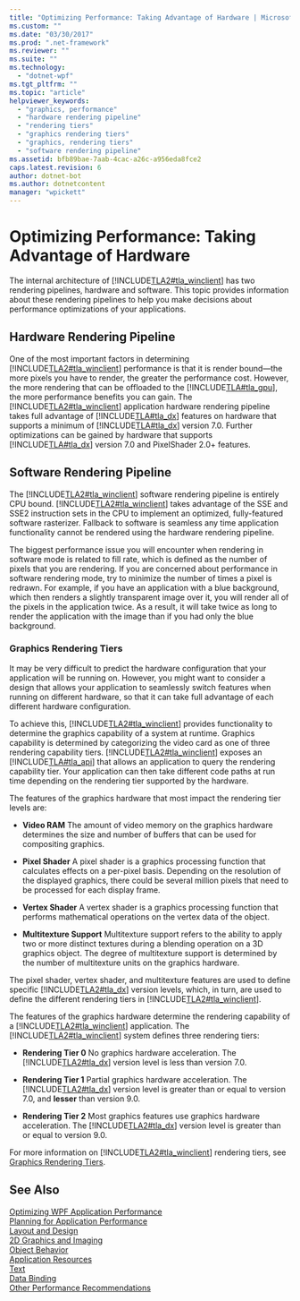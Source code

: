 ```yaml
---
title: "Optimizing Performance: Taking Advantage of Hardware | Microsoft Docs"
ms.custom: ""
ms.date: "03/30/2017"
ms.prod: ".net-framework"
ms.reviewer: ""
ms.suite: ""
ms.technology: 
  - "dotnet-wpf"
ms.tgt_pltfrm: ""
ms.topic: "article"
helpviewer_keywords: 
  - "graphics, performance"
  - "hardware rendering pipeline"
  - "rendering tiers"
  - "graphics rendering tiers"
  - "graphics, rendering tiers"
  - "software rendering pipeline"
ms.assetid: bfb89bae-7aab-4cac-a26c-a956eda8fce2
caps.latest.revision: 6
author: dotnet-bot
ms.author: dotnetcontent
manager: "wpickett"
---
```

# Optimizing Performance: Taking Advantage of Hardware
The internal architecture of [!INCLUDE[TLA2#tla_winclient](../../../../includes/tla2sharptla-winclient-md.md)] has two rendering pipelines, hardware and software. This topic provides information about these rendering pipelines to help you make decisions about performance optimizations of your applications.  
  
## Hardware Rendering Pipeline  
 One of the most important factors in determining [!INCLUDE[TLA2#tla_winclient](../../../../includes/tla2sharptla-winclient-md.md)] performance is that it is render bound—the more pixels you have to render, the greater the performance cost. However, the more rendering that can be offloaded to the [!INCLUDE[TLA#tla_gpu](../../../../includes/tlasharptla-gpu-md.md)], the more performance benefits you can gain. The [!INCLUDE[TLA2#tla_winclient](../../../../includes/tla2sharptla-winclient-md.md)] application hardware rendering pipeline takes full advantage of [!INCLUDE[TLA#tla_dx](../../../../includes/tlasharptla-dx-md.md)] features on hardware that supports a minimum of [!INCLUDE[TLA#tla_dx](../../../../includes/tlasharptla-dx-md.md)] version 7.0. Further optimizations can be gained by hardware that supports [!INCLUDE[TLA#tla_dx](../../../../includes/tlasharptla-dx-md.md)] version 7.0 and PixelShader 2.0+ features.  
  
## Software Rendering Pipeline  
 The [!INCLUDE[TLA2#tla_winclient](../../../../includes/tla2sharptla-winclient-md.md)] software rendering pipeline is entirely CPU bound. [!INCLUDE[TLA2#tla_winclient](../../../../includes/tla2sharptla-winclient-md.md)] takes advantage of the SSE and SSE2 instruction sets in the CPU to implement an optimized, fully-featured software rasterizer. Fallback to software is seamless any time application functionality cannot be rendered using the hardware rendering pipeline.  
  
 The biggest performance issue you will encounter when rendering in software mode is related to fill rate, which is defined as the number of pixels that you are rendering. If you are concerned about performance in software rendering mode, try to minimize the number of times a pixel is redrawn. For example, if you have an application with a blue background, which then renders a slightly transparent image over it, you will render all of the pixels in the application twice. As a result, it will take twice as long to render the application with the image than if you had only the blue background.  
  
### Graphics Rendering Tiers  
 It may be very difficult to predict the hardware configuration that your application will be running on. However, you might want to consider a design that allows your application to seamlessly switch features when running on different hardware, so that it can take full advantage of each different hardware configuration.  
  
 To achieve this, [!INCLUDE[TLA2#tla_winclient](../../../../includes/tla2sharptla-winclient-md.md)] provides functionality to determine the graphics capability of a system at runtime. Graphics capability is determined by categorizing the video card as one of three rendering capability tiers. [!INCLUDE[TLA2#tla_winclient](../../../../includes/tla2sharptla-winclient-md.md)] exposes an [!INCLUDE[TLA#tla_api](../../../../includes/tlasharptla-api-md.md)] that allows an application to query the rendering capability tier. Your application can then take different code paths at run time depending on the rendering tier supported by the hardware.  
  
 The features of the graphics hardware that most impact the rendering tier levels are:  
  
-   **Video RAM** The amount of video memory on the graphics hardware determines the size and number of buffers that can be used for compositing graphics.  
  
-   **Pixel Shader** A pixel shader is a graphics processing function that calculates effects on a per-pixel basis. Depending on the resolution of the displayed graphics, there could be several million pixels that need to be processed for each display frame.  
  
-   **Vertex Shader** A vertex shader is a graphics processing function that performs mathematical operations on the vertex data of the object.  
  
-   **Multitexture Support** Multitexture support refers to the ability to apply two or more distinct textures during a blending operation on a 3D graphics object. The degree of multitexture support is determined by the number of multitexture units on the graphics hardware.  
  
 The pixel shader, vertex shader, and multitexture features are used to define specific [!INCLUDE[TLA2#tla_dx](../../../../includes/tla2sharptla-dx-md.md)] version levels, which, in turn, are used to define the different rendering tiers in [!INCLUDE[TLA2#tla_winclient](../../../../includes/tla2sharptla-winclient-md.md)].  
  
 The features of the graphics hardware determine the rendering capability of a [!INCLUDE[TLA2#tla_winclient](../../../../includes/tla2sharptla-winclient-md.md)] application. The [!INCLUDE[TLA2#tla_winclient](../../../../includes/tla2sharptla-winclient-md.md)] system defines three rendering tiers:  
  
-   **Rendering Tier 0** No graphics hardware acceleration. The [!INCLUDE[TLA2#tla_dx](../../../../includes/tla2sharptla-dx-md.md)] version level is less than version 7.0.  
  
-   **Rendering Tier 1** Partial graphics hardware acceleration. The [!INCLUDE[TLA2#tla_dx](../../../../includes/tla2sharptla-dx-md.md)] version level is greater than or equal to version 7.0, and **lesser** than version 9.0.  
  
-   **Rendering Tier 2** Most graphics features use graphics hardware acceleration. The [!INCLUDE[TLA2#tla_dx](../../../../includes/tla2sharptla-dx-md.md)] version level is greater than or equal to version 9.0.  
  
 For more information on [!INCLUDE[TLA2#tla_winclient](../../../../includes/tla2sharptla-winclient-md.md)] rendering tiers, see [Graphics Rendering Tiers](../../../../docs/framework/wpf/advanced/graphics-rendering-tiers.md).  
  
## See Also  
 [Optimizing WPF Application Performance](../../../../docs/framework/wpf/advanced/optimizing-wpf-application-performance.md)   
 [Planning for Application Performance](../../../../docs/framework/wpf/advanced/planning-for-application-performance.md)   
 [Layout and Design](../../../../docs/framework/wpf/advanced/optimizing-performance-layout-and-design.md)   
 [2D Graphics and Imaging](../../../../docs/framework/wpf/advanced/optimizing-performance-2d-graphics-and-imaging.md)   
 [Object Behavior](../../../../docs/framework/wpf/advanced/optimizing-performance-object-behavior.md)   
 [Application Resources](../../../../docs/framework/wpf/advanced/optimizing-performance-application-resources.md)   
 [Text](../../../../docs/framework/wpf/advanced/optimizing-performance-text.md)   
 [Data Binding](../../../../docs/framework/wpf/advanced/optimizing-performance-data-binding.md)   
 [Other Performance Recommendations](../../../../docs/framework/wpf/advanced/optimizing-performance-other-recommendations.md)